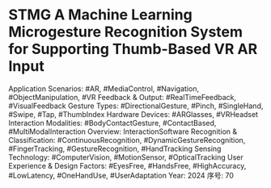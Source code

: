 # STMG A Machine Learning Microgesture Recognition System for Supporting Thumb-Based VR AR Input

Application Scenarios: #AR, #MediaControl, #Navigation, #ObjectManipulation, #VR
Feedback & Output: #RealTimeFeedback, #VisualFeedback
Gesture Types: #DirectionalGesture, #Pinch, #SingleHand, #Swipe, #Tap, #ThumbIndex
Hardware Devices: #ARGlasses, #VRHeadset
Interaction Modalities: #BodyContactGesture, #ContactBased, #MultiModalInteraction
Overview: InteractionSoftware
Recognition & Classification: #ContinuousRecognition, #DynamicGestureRecognition, #FingerTracking, #GestureRecognition, #HandTracking
Sensing Technology: #ComputerVision, #MotionSensor, #OpticalTracking
User Experience & Design Factors: #EyesFree, #HandsFree, #HighAccuracy, #LowLatency, #OneHandUse, #UserAdaptation
Year: 2024
序号: 70